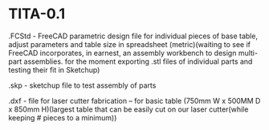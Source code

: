 # TITA-0.1

.FCStd - FreeCAD parametric design file for individual pieces of base table, adjust parameters and table size in spreadsheet (metric)(waiting to see if FreeCAD incorporates, in earnest, an assembly workbench to design multi-part assemblies. for the moment exporting .stl files of individual parts and testing their fit in Sketchup)

.skp - sketchup file to test assembly of parts

.dxf - file for laser cutter fabrication – for basic table (750mm W x 500MM D x 850mm H)(largest table that can be easily cut on our laser cutter(while keeping # pieces to a minimum))
